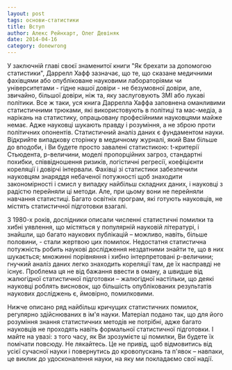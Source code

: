 ```yaml
---
layout: post
tags: основи-статистики
title: Вступ
author: Алекс Рейнхарт, Олег Девіняк
date: 2014-04-16 
category: donewrong
---
```

У заключній главі своєї знаменитої книги "Як брехати за допомогою статистики", Даррелл Хафф зазначає, що те, що сказане медичними фахівцями або опубліковане науковими лабораторіями чи університетами - гідне нашої довіри - не безумовної довіри, але, звичайно, більшої довіри, ніж та, яку заслуговують ЗМІ або лукаві політики.
Все ж таки, уся книга Даррелла Хаффа заповнена оманливими статистичними трюками, які використовують в політиці та мас-медіа, а нарікань на статистику, опрацьовану професійними науковцями майже немає.
Адже науковці шукають правду і розуміння, а не зброю проти політичних опонентів.
Статистичний аналіз даних є фундаментом науки. Відкрийте випадкову сторінку в медичному журналі, який Вам більше до вподоби, і Ви будете просто завалені статистикою: t-критерії Стьюдента, р-величини, моделі пропорційних загроз, стандартні похибки, співвідношення ризиків, логістичні регресії, коефіцієнти кореляції і довірчі інтервали.
Фахівці зі статистики забезпечили науковцям знаряддя небаченої потужності щоб знаходити закономірності і смисл у випадку найбільш складних даних, і науковці з радістю перейняли ці методи.
Але, при цьому вони не перейняли навчання статистиці. Багато освітніх програм, які готують науковців, не містять статистичної підготовки взагалі.

З 1980-х років, дослідники описали численні статистичні помилки та хибні уявлення, що містяться у популярній науковій літературі, і знайшли, що багато наукових публікацій – можливо, навіть, більше половини, - стали жертвою цих помилок.
Недостатня статистична потужність робить наукові дослідження нездатними знайти те, що в них шукається; множинні порівняння і хибно інтерпретовані р-величини; гнучкий аналіз даних легко знаходить кореляції там, де їх насправді не існує.
Проблема ця не від бажання ввести в оману, а швидше від жалюгідної статистичної підготовки – жалюгідної настільки, що деякі науковці роблять висновок, що більшість опублікованих результатів наукових досліджень є, ймовірно, помилковими.

Нижче описано ряд найбільш кричущих статистичних помилок, регулярно здійснюваних в ім'я науки.
Матеріал подано так, що для його розуміння знання статистичних методів не потрібні, адже багато науковців не проходять навіть формальної статистичної підготовки.
І майте на увазі: з того часу, як Ви зрозумієте ці помилки, Ви будете їх помічати повсюду. Не лякайтесь.
Це не привід, щоб відмовитись від усієї сучасної науки і повернутись до кровопускань та п'явок – навпаки, це виклик до удосконалення науки, на яку ми покладаємо свої надії.



